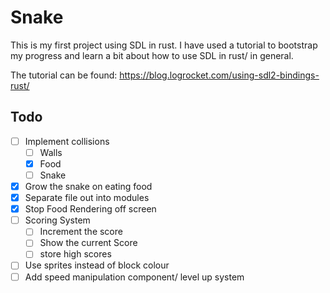 # Snake 

This is my first project using SDL in rust. I have used a tutorial to bootstrap my  progress and learn a bit about how to use SDL in rust/ in general. 

The tutorial can be found: https://blog.logrocket.com/using-sdl2-bindings-rust/

## Todo 

- [ ] Implement collisions 
  - [ ] Walls 
  - [X] Food 
  - [ ] Snake 
- [X] Grow the snake on eating food 
- [X] Separate file out into modules 
- [X] Stop Food Rendering off screen
- [ ] Scoring System 
  - [ ] Increment the score 
  - [ ] Show the current Score
  - [ ] store high scores 
- [ ] Use sprites instead of block colour 
- [ ] Add speed manipulation component/ level up system 
